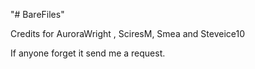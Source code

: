 "# BareFiles" 

Credits for AuroraWright , SciresM, Smea and Steveice10

If anyone forget it send me a request.
